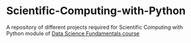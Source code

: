 # Scientific-Computing-with-Python
A repository of different projects required for Scientific Computing with Python module of [Data Science Fundamentals course](https://academy.topcoder.com/tca-certifications/data-science-fundamentals)
